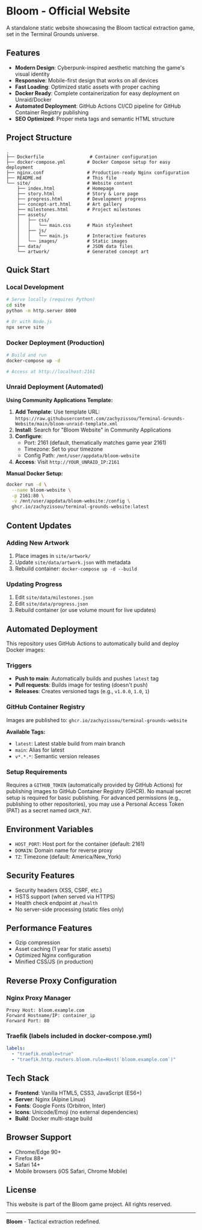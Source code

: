 # Bloom - Official Website

A standalone static website showcasing the Bloom tactical extraction game, set in the Terminal Grounds universe.

## Features

- **Modern Design**: Cyberpunk-inspired aesthetic matching the game's visual identity
- **Responsive**: Mobile-first design that works on all devices
- **Fast Loading**: Optimized static assets with proper caching
- **Docker Ready**: Complete containerization for easy deployment on Unraid/Docker  
- **Automated Deployment**: GitHub Actions CI/CD pipeline for GitHub Container Registry publishing
- **SEO Optimized**: Proper meta tags and semantic HTML structure

## Project Structure

```
.
├── Dockerfile                 # Container configuration
├── docker-compose.yml        # Docker Compose setup for easy deployment
├── nginx.conf                # Production-ready Nginx configuration
├── README.md                 # This file
└── site/                     # Website content
    ├── index.html            # Homepage
    ├── story.html            # Story & Lore page
    ├── progress.html         # Development progress
    ├── concept-art.html      # Art gallery
    ├── milestones.html       # Project milestones
    ├── assets/
    │   ├── css/
    │   │   └── main.css      # Main stylesheet
    │   ├── js/
    │   │   └── main.js       # Interactive features
    │   └── images/           # Static images
    ├── data/                 # JSON data files
    └── artwork/              # Generated concept art
```

## Quick Start

### Local Development
```bash
# Serve locally (requires Python)
cd site
python -m http.server 8000

# Or with Node.js
npx serve site
```

### Docker Deployment (Production)
```bash
# Build and run
docker-compose up -d

# Access at http://localhost:2161
```

### Unraid Deployment (Automated)

**Using Community Applications Template:**
1. **Add Template**: Use template URL: `https://raw.githubusercontent.com/zachyzissou/Terminal-Grounds-Website/main/bloom-unraid-template.xml`
2. **Install**: Search for "Bloom Website" in Community Applications
3. **Configure**: 
   - Port: 2161 (default, thematically matches game year 2161)
   - Timezone: Set to your timezone
   - Config Path: `/mnt/user/appdata/bloom-website`
4. **Access**: Visit `http://YOUR_UNRAID_IP:2161`

**Manual Docker Setup:**
```bash
docker run -d \
  --name bloom-website \
  -p 2161:80 \
  -v /mnt/user/appdata/bloom-website:/config \
  ghcr.io/zachyzissou/terminal-grounds-website:latest
```

## Content Updates

### Adding New Artwork
1. Place images in `site/artwork/`
2. Update `site/data/artwork.json` with metadata
3. Rebuild container: `docker-compose up -d --build`

### Updating Progress
1. Edit `site/data/milestones.json`
2. Edit `site/data/progress.json`
3. Rebuild container (or use volume mount for live updates)

## Automated Deployment

This repository uses GitHub Actions to automatically build and deploy Docker images:

### Triggers
- **Push to main**: Automatically builds and pushes `latest` tag
- **Pull requests**: Builds image for testing (doesn't push)
- **Releases**: Creates versioned tags (e.g., `v1.0.0`, `1.0`, `1`)

### GitHub Container Registry
Images are published to: `ghcr.io/zachyzissou/terminal-grounds-website`

**Available Tags:**
- `latest`: Latest stable build from main branch
- `main`: Alias for latest
- `v*.*.*`: Semantic version releases

### Setup Requirements
Requires a `GITHUB_TOKEN` (automatically provided by GitHub Actions) for publishing images to GitHub Container Registry (GHCR).
No manual secret setup is required for basic publishing. For advanced permissions (e.g., publishing to other repositories), you may use a Personal Access Token (PAT) as a secret named `GHCR_PAT`.
## Environment Variables

- `HOST_PORT`: Host port for the container (default: 2161)
- `DOMAIN`: Domain name for reverse proxy  
- `TZ`: Timezone (default: America/New_York)

## Security Features

- Security headers (XSS, CSRF, etc.)
- HSTS support (when served via HTTPS)
- Health check endpoint at `/health`
- No server-side processing (static files only)

## Performance Features

- Gzip compression
- Asset caching (1 year for static assets)
- Optimized Nginx configuration
- Minified CSS/JS (in production)

## Reverse Proxy Configuration

### Nginx Proxy Manager
```
Proxy Host: bloom.example.com
Forward Hostname/IP: container_ip
Forward Port: 80
```

### Traefik (labels included in docker-compose.yml)
```yaml
labels:
  - "traefik.enable=true"
  - "traefik.http.routers.bloom.rule=Host(`bloom.example.com`)"
```

## Tech Stack

- **Frontend**: Vanilla HTML5, CSS3, JavaScript (ES6+)
- **Server**: Nginx (Alpine Linux)
- **Fonts**: Google Fonts (Orbitron, Inter)
- **Icons**: Unicode/Emoji (no external dependencies)
- **Build**: Docker multi-stage build

## Browser Support

- Chrome/Edge 90+
- Firefox 88+
- Safari 14+
- Mobile browsers (iOS Safari, Chrome Mobile)

## License

This website is part of the Bloom game project. All rights reserved.

---

**Bloom** - Tactical extraction redefined.

<!-- Docker build test -->